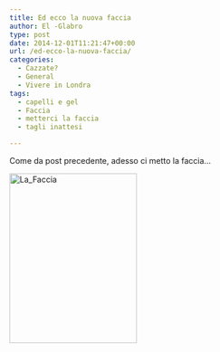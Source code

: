 ```yaml
---
title: Ed ecco la nuova faccia
author: El -Glabro
type: post
date: 2014-12-01T11:21:47+00:00
url: /ed-ecco-la-nuova-faccia/
categories:
  - Cazzate?
  - General
  - Vivere in Londra
tags:
  - capelli e gel
  - Faccia
  - metterci la faccia
  - tagli inattesi

---
```

Come da post precedente, adesso ci metto la faccia&#8230;

<a href="http://blog.polemicover.net/blog/2014/12/01/ed-ecco-la-nuova-faccia/img_20141124_192859/" rel="attachment wp-att-1123"><img decoding="async" loading="lazy" src="http://blog.polemicover.net/wp-content/uploads/2014/12/IMG_20141124_192859-225x300.jpg" alt="La_Faccia" width="225" height="300" class="aligncenter size-medium wp-image-1123" srcset="https://blog.polemicover.net/wp-content/uploads/2014/12/IMG_20141124_192859-225x300.jpg 225w, https://blog.polemicover.net/wp-content/uploads/2014/12/IMG_20141124_192859-768x1024.jpg 768w, https://blog.polemicover.net/wp-content/uploads/2014/12/IMG_20141124_192859.jpg 960w" sizes="(max-width: 225px) 100vw, 225px" /></a>